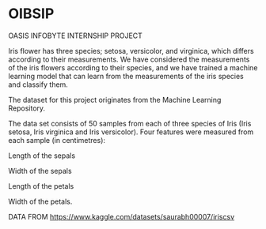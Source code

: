 # OIBSIP
OASIS INFOBYTE INTERNSHIP PROJECT


Iris flower has three species; setosa, versicolor, and virginica, which differs according to their
measurements. We have considered  the measurements of the iris flowers according to
their species, and we have trained a machine learning model that can learn from the
measurements of the iris species and classify them.

The dataset for this project originates from the Machine Learning Repository. 

The data set consists of 50 samples from each of three species of Iris (Iris setosa, Iris virginica and Iris versicolor). Four features were measured from each sample (in centimetres):

Length of the sepals

Width of the sepals

Length of the petals

Width of the petals.

DATA FROM https://www.kaggle.com/datasets/saurabh00007/iriscsv
